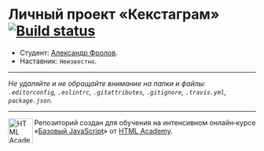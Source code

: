 # Личный проект «Кекстаграм» [![Build status][travis-image]][travis-url]

* Студент: [Александр Фролов](https://up.htmlacademy.ru/javascript/11/user/31893).
* Наставник: `Неизвестно`.

---

_Не удаляйте и не обращайте внимание на папки и файлы:_<br>
_`.editorconfig`, `.eslintrc`, `.gitattributes`, `.gitignore`, `.travis.yml`, `package.json`._

---

<a href="https://htmlacademy.ru/intensive/javascript"><img align="left" width="50" height="50" title="HTML Academy" src="https://up.htmlacademy.ru/static/img/intensive/javascript/logo-for-github.svg"></a>

Репозиторий создан для обучения на интенсивном онлайн‑курсе «[Базовый JavaScript](https://htmlacademy.ru/intensive/javascript)» от [HTML Academy](https://htmlacademy.ru).

[travis-image]: https://travis-ci.org/htmlacademy-javascript/31893-kekstagram.svg?branch=master
[travis-url]: https://travis-ci.org/htmlacademy-javascript/31893-kekstagram
